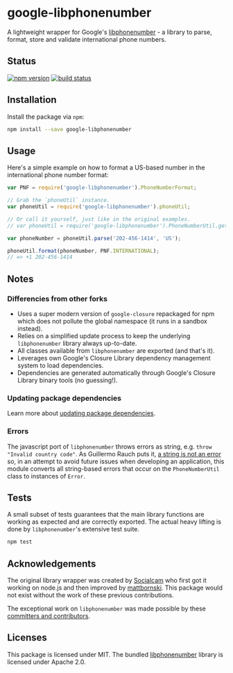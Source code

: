 # google-libphonenumber

A lightweight wrapper for Google's [libphonenumber](https://code.google.com/p/libphonenumber/) - a library to parse, format, store and validate international phone numbers.

## Status

[![npm version][npm-image]][npm-url]
[![build status][travis-image]][travis-url]

## Installation

Install the package via `npm`:

```sh
npm install --save google-libphonenumber
```

## Usage

Here's a simple example on how to format a US-based number in the international phone number format:

```js
var PNF = require('google-libphonenumber').PhoneNumberFormat;

// Grab the `phoneUtil` instance.
var phoneUtil = require('google-libphonenumber').phoneUtil;

// Or call it yourself, just like in the original examples.
// var phoneUtil = require('google-libphonenumber').PhoneNumberUtil.getInstance();

var phoneNumber = phoneUtil.parse('202-456-1414', 'US');

phoneUtil.format(phoneNumber, PNF.INTERNATIONAL);
// => +1 202-456-1414
```

## Notes

### Differencies from other forks

* Uses a super modern version of `google-closure` repackaged for npm which does not pollute the global namespace (it runs in a sandbox instead).
* Relies on a simplified update process to keep the underlying `libphonenumber` library always up-to-date.
* All classes available from `libphonenumber` are exported (and that's it).
* Leverages own Google's Closure Library dependency management system to load dependencies.
* Dependencies are generated automatically through Google's Closure Library binary tools (no guessing!).

### Updating package dependencies

Learn more about [updating package dependencies](https://github.com/seegno/google-libphonenumber/wiki/Updating-Package-Dependencies).

### Errors

The javascript port of `libphonenumber` throws errors as string, e.g. `throw "Invalid country code"`. As Guillermo Rauch puts it, [a string is not an error](http://www.devthought.com/2011/12/22/a-string-is-not-an-error/) so, in an attempt to avoid future issues when developing an application, this module converts all string-based errors that occur on the `PhoneNumberUtil` class to instances of `Error`.

## Tests

A small subset of tests guarantees that the main library functions are working as expected and are correctly exported. The actual heavy lifting is done by `libphonenumber`'s extensive test suite.

```sh
npm test
```

## Acknowledgements

The original library wrapper was created by [Socialcam](https://github.com/Socialcam/node-libphonenumber) who first got it working on node.js and then improved by [mattbornski](https://github.com/mattbornski/libphonenumber). This package would not exist without the work of these previous contributions.

The exceptional work on `libphonenumber` was made possible by these [committers and contributors](https://github.com/googlei18n/libphonenumber/graphs/contributors).

## Licenses

This package is licensed under MIT. The bundled [libphonenumber](https://github.com/googlei18n/libphonenumber/blob/master/LICENSE) library is licensed under Apache 2.0.

[npm-image]: https://img.shields.io/npm/v/google-libphonenumber.svg?style=flat-square
[npm-url]: https://npmjs.org/package/google-libphonenumber
[travis-image]: https://img.shields.io/travis/seegno/google-libphonenumber.svg?style=flat-square
[travis-url]: https://travis-ci.org/seegno/google-libphonenumber
